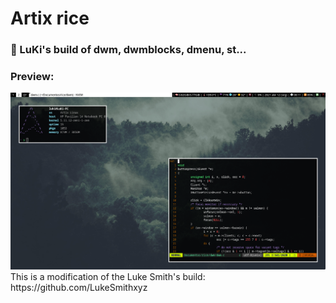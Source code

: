 # Artix rice
### 💯 LuKi's build of dwm, dwmblocks, dmenu, st...
### Preview:
<img src="docs/artix-rice-2.png"/>
This is a modification of the Luke Smith's build: https://github.com/LukeSmithxyz

